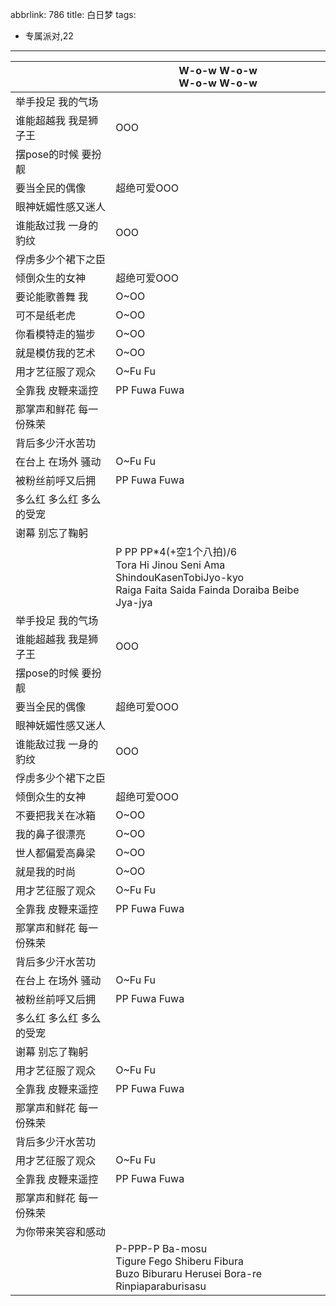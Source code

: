 abbrlink: 786
title: 白日梦
tags:
  - 专属派对,22
---
|      |W-o-w W-o-w<br>W-o-w W-o-w|
|--|--|
|举手投足 我的气场|      |
|谁能超越我 我是狮子王|OOO|
|摆pose的时候 要扮靓|      |
|要当全民的偶像|超绝可爱OOO|
|眼神妩媚性感又迷人|      |
|谁能敌过我 一身的豹纹|OOO|
|俘虏多少个裙下之臣|      |
|倾倒众生的女神|超绝可爱OOO|
|要论能歌善舞 我|O~OO|
|可不是纸老虎|O~OO|
|你看模特走的猫步|O~OO|
|就是模仿我的艺术|O~OO|
|用才艺征服了观众|O~Fu Fu|
|全靠我 皮鞭来遥控|PP Fuwa Fuwa|
|那掌声和鲜花 每一份殊荣|      |
|背后多少汗水苦功|      |
|在台上 在场外 骚动|O~Fu Fu|
|被粉丝前呼又后拥|PP Fuwa Fuwa|
|多么红 多么红 多么的受宠|      |
|谢幕 别忘了鞠躬|      |
|      |P PP PP*4(+空1个八拍)/6<br>Tora Hi Jinou Seni Ama ShindouKasenTobiJyo-kyo<br>Raiga Faita Saida Fainda Doraiba Beibe Jya-jya|
|举手投足 我的气场|      |
|谁能超越我 我是狮子王|OOO|
|摆pose的时候 要扮靓|      |
|要当全民的偶像|超绝可爱OOO|
|眼神妩媚性感又迷人|      |
|谁能敌过我 一身的豹纹|OOO|
|俘虏多少个裙下之臣|      |
|倾倒众生的女神|超绝可爱OOO|
|不要把我关在冰箱|O~OO|
|我的鼻子很漂亮|O~OO|
|世人都偏爱高鼻梁|O~OO|
|就是我的时尚|O~OO|
|用才艺征服了观众|O~Fu Fu|
|全靠我 皮鞭来遥控|PP Fuwa Fuwa|
|那掌声和鲜花 每一份殊荣|      |
|背后多少汗水苦功|      |
|在台上 在场外 骚动|O~Fu Fu|
|被粉丝前呼又后拥|PP Fuwa Fuwa|
|多么红 多么红 多么的受宠|      |
|谢幕 别忘了鞠躬|      |
|用才艺征服了观众|O~Fu Fu|
|全靠我 皮鞭来遥控|PP Fuwa Fuwa|
|那掌声和鲜花 每一份殊荣|      |
|背后多少汗水苦功|      |
|用才艺征服了观众|O~Fu Fu|
|全靠我 皮鞭来遥控|PP Fuwa Fuwa|
|那掌声和鲜花 每一份殊荣|      |
|为你带来笑容和感动|      |
|      |P-PPP-P Ba-mosu<br>Tigure Fego Shiberu Fibura<br>Buzo Biburaru Herusei Bora-re<br>Rinpiaparaburisasu|
